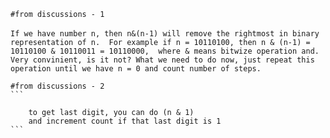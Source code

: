 	#from discussions - 1
​       ```
        If we have number n, then n&(n-1) will remove the rightmost in binary representation of n. 
	For example if n = 10110100, then n & (n-1) = 10110100 & 10110011 = 10110000, 
	where & means bitwize operation and. 
	Very convinient, is it not? What we need to do now, just repeat this operation until we have n = 0 and count number of steps.
	```
	
	
	#from discussions - 2			
	```			
	
        to get last digit, you can do (n & 1) 
        and increment count if that last digit is 1
	```
